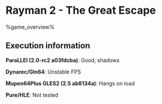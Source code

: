 # Rayman 2 - The Great Escape 

%game_overview%

## Execution information

**ParaLLEl (2.0-rc2 a03fdcba)**: Good, shadows

**Dynarec/Gln64**: Unstable FPS

**Mupen64Plus GLES2 (2.5 ab8134a)**: Hangs on load

**Pure/HLE**: Not tested